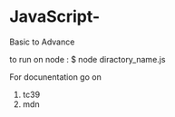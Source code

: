 # JavaScript-
Basic to Advance 

to run on node :
$ node diractory_name.js

For docunentation go on 
1. tc39 
2. mdn
